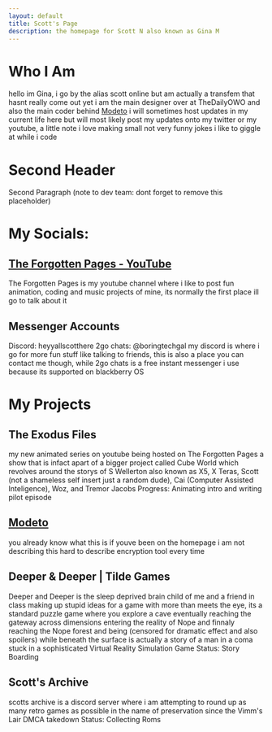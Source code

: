 ```yaml
---
layout: default
title: Scott's Page
description: the homepage for Scott N also known as Gina M
---
```


# Who I Am
hello im Gina, i go by the alias scott online but am actually a transfem that hasnt really come out yet i am the main designer over at TheDailyOWO and also the main coder behind [Modeto](https://modeto.thedailyowo.win) i will sometimes host updates in my current life here but will most likely post my updates onto my twitter or my youtube, a little note i love making small not very funny jokes i like to giggle at while i code

# Second Header
Second Paragraph (note to dev team: dont forget to remove this placeholder)

# My Socials:
## [The Forgotten Pages - YouTube](https://www.youtube.com/channel/UCTdTN0WsI3dfOwRZeLj0YfQ)
The Forgotten Pages is my youtube channel where i like to post fun animation, coding and music projects of mine, its normally the first place ill go to talk about it
## Messenger Accounts
Discord: heyyallscotthere
2go chats: @boringtechgal
my discord is where i go for more fun stuff like talking to friends, this is also a place you can contact me though, while 2go chats is a free instant messenger i use because its supported on blackberry OS

# My Projects
## The Exodus Files
my new animated series on youtube being hosted on The Forgotten Pages a show that is infact apart of a bigger project called Cube World which revolves around the storys of S Wellerton also known as X5, X Teras, Scott (not a shameless self insert just a random dude), Cai (Computer Assisted Inteligence), Woz, and Tremor Jacobs
Progress: Animating intro and writing pilot episode
## [Modeto](https://modeto.thedailyowo.win)
you already know what this is if youve been on the homepage i am not describing this hard to describe encryption tool every time
## Deeper & Deeper | Tilde Games
Deeper and Deeper is the sleep deprived brain child of me and a friend in class making up stupid ideas for a game with more than meets the eye, its a standard puzzle game where you explore a cave eventually reaching the gateway across dimensions entering the reality of Nope and finnaly reaching the Nope forest and being (censored for dramatic effect and also spoilers) while beneath the surface is actually a story of a man in a coma stuck in a sophisticated Virtual Reality Simulation
Game Status: Story Boarding
## Scott's Archive
scotts archive is a discord server where i am attempting to round up as many retro games as possible in the name of preservation since the Vimm's Lair DMCA takedown
Status: Collecting Roms